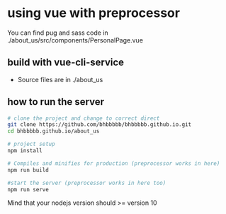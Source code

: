 # using vue with preprocessor
You can find pug and sass code in ./about_us/src/components/PersonalPage.vue
## build with vue-cli-service
- Source files are in ./about_us

## how to run the server
```sh
# clone the project and change to correct direct
git clone https://github.com/bhbbbbb/bhbbbbb.github.io.git
cd bhbbbbb.github.io/about_us

# project setup
npm install

# Compiles and minifies for production (preprocessor works in here)
npm run build

#start the server (preprocessor works in here too)
npm run serve
```

Mind that your nodejs version should >= version 10
